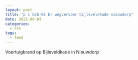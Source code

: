 ```yaml
---
layout: post
title: "p 1 bzb-01 br wegvervoer bijleveldkade nieuwdorp"
date: 2025-06-03
categories: 
  - rss
tags: 
  - feed
---
```


Voertuigbrand op Bijleveldkade in Nieuwdorp
